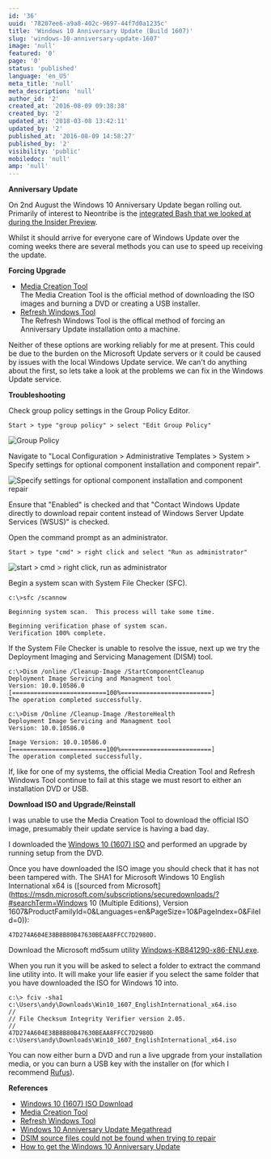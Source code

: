 ```yaml
---
id: '36'
uuid: '78207ee6-a9a8-402c-9697-44f7d0a1235c'
title: 'Windows 10 Anniversary Update (Build 1607)'
slug: 'windows-10-anniversary-update-1607'
image: 'null'
featured: '0'
page: '0'
status: 'published'
language: 'en_US'
meta_title: 'null'
meta_description: 'null'
author_id: '2'
created_at: '2016-08-09 09:38:38'
created_by: '2'
updated_at: '2018-03-08 13:42:11'
updated_by: '2'
published_at: '2016-08-09 14:58:27'
published_by: '2'
visibility: 'public'
mobiledoc: 'null'
amp: 'null'
---
```


**Anniversary Update**

On 2nd August the Windows 10 Anniversary Update began rolling out. Primarily of interest to Neontribe is the [integrated Bash that we looked at during the Insider Preview](https://www.neontribe.co.uk/howto-bash-windows-10/).

Whilst it should arrive for everyone care of Windows Update over the coming weeks there are several methods you can use to speed up receiving the update.

**Forcing Upgrade**

- [Media Creation Tool](https://www.microsoft.com/en-gb/software-download/windows10)  
  The Media Creation Tool is the official method of downloading the ISO images and burning a DVD or creating a USB installer.
- [Refresh Windows Tool](https://www.microsoft.com/en-us/software-download/windows10startfresh)  
  The Refresh Windows Tool is the offical method of forcing an Anniversary Update installation onto a machine.

Neither of these options are working reliably for me at present. This could be due to the burden on the Microsoft Update servers or it could be caused by issues with the local Windows Update service. We can't do anything about the first, so lets take a look at the problems we can fix in the Windows Update service.

**Troubleshooting**

Check group policy settings in the Group Policy Editor.

```
Start > type "group policy" > select "Edit Group Policy"
```

![Group Policy](/content/images/2016/08/group-policy-editor1.png)

Navigate to "Local Configuration > Administrative Templates > System > Specify settings for optional component installation and component repair".

![Specify settings for optional component installation and component repair](/content/images/2016/08/group-policy-editor-.png)

Ensure that "Enabled" is checked and that "Contact Windows Update directly to download repair content instead of Windows Server Update Services (WSUS)" is checked.

Open the command prompt as an administrator.

```
Start > type "cmd" > right click and select "Run as administrator"
```

![start > cmd > right click, run as administrator](/content/images/2016/08/cmd-run-as-admin.png)

Begin a system scan with System File Checker (SFC).

```
c:\>sfc /scannow

Beginning system scan.  This process will take some time.

Beginning verification phase of system scan.
Verification 100% complete.
```

If the System File Checker is unable to resolve the issue, next up we try the Deployment Imaging and Servicing Management (DISM) tool.

```
c:\>Dism /online /Cleanup-Image /StartComponentCleanup
Deployment Image Servicing and Managment tool
Version: 10.0.10586.0
[==========================100%=========================]
The operation completed successfully.
```

```
c:\>Dism /Online /Cleanup-Image /RestoreHealth
Deployment Image Servicing and Managment tool
Version: 10.0.10586.0

Image Version: 10.0.10586.0
[==========================100%=========================]
The operation completed successfully.
```

If, like for one of my systems, the official Media Creation Tool and Refresh Windows Tool continue to fail at this stage we must resort to either an installation DVD or USB.

**Download ISO and Upgrade/Reinstall**

I was unable to use the Media Creation Tool to download the official ISO image, presumably their update service is having a bad day.

I downloaded the [Windows 10 (1607) ISO](http://windowsiso.net/windows-10-iso/windows-10-anniversary-update-1607-download-build-14393-0/windows-10-anniversary-update-1607-iso-download-standard/) and performed an upgrade by running setup from the DVD.

Once you have downloaded the ISO image you should check that it has not been tampered with. The SHA1 for Microsoft Windows 10 English International x64 is ([sourced from Microsoft](https://msdn.microsoft.com/subscriptions/securedownloads/?#searchTerm=Windows 10 (Multiple Editions), Version 1607&ProductFamilyId=0&Languages=en&PageSize=10&PageIndex=0&FileId=0)):

```
47D274A604E38B8B80B47630BEAA8FFCC7D2980D.
```

Download the Microsoft md5sum utility [Windows-KB841290-x86-ENU.exe](https://www.microsoft.com/en-gb/download/details.aspx?id=11533).

When you run it you will be asked to select a folder to extract the command line utility into. It will make your life easier if you select the same folder that you have downloaded the ISO for Windows 10 into.

```
c:\> fciv -sha1 c:\Users\andy\Downloads\Win10_1607_EnglishInternational_x64.iso
//
// File Checksum Integrity Verifier version 2.05.
//
47D274A604E38B8B80B47630BEAA8FFCC7D2980D c:\Users\andy\Downloads\Win10_1607_EnglishInternational_x64.iso
```

You can now either burn a DVD and run a live upgrade from your installation media, or you can burn a USB key with the installer on (for which I recommend [Rufus](https://rufus.akeo.ie/)).

**References**

- [Windows 10 (1607) ISO Download](http://windowsiso.net/windows-10-iso/windows-10-anniversary-update-1607-download-build-14393-0/windows-10-anniversary-update-1607-iso-download-standard/)
- [Media Creation Tool](https://l.facebook.com/l.php?u=https%3A%2F%2Fwww.microsoft.com%2Fen-gb%2Fsoftware-download%2Fwindows10&h=PAQFZGHEV)
- [Refresh Windows Tool](https://l.facebook.com/l.php?u=https%3A%2F%2Fwww.microsoft.com%2Fen-us%2Fsoftware-download%2Fwindows10startfresh&h=0AQEuhubD)
- [Windows 10 Anniversary Update Megathread](https://www.reddit.com/r/Windows10/comments/4vrr27/windows_10_anniversary_update_megathread/)
- [DSIM source files could not be found when trying to repair](http://www.eightforums.com/performance-maintenance/58764-dism-source-files-could-not-befound-when-trying-restore.html)
- [How to get the Windows 10 Anniversary Update](https://blogs.windows.com/windowsexperience/2016/08/02/how-to-get-the-windows-10-anniversary-update/)

